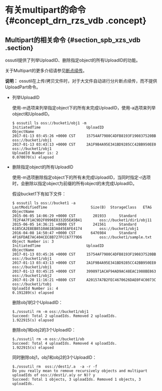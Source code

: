 # 有关multipart的命令 {#concept_drn_rzs_vdb .concept}

## Multipart的相关命令 {#section_spb_xzs_vdb .section}

ossutil提供了列举UploadID、删除指定object的所有UploadID的功能。

关于Multipart的更多介绍请参见[断点续传](../intl.zh-CN/开发指南/上传文件/断点续传.md#)。

**说明：** ossutil在上传/拷贝文件时，对于大文件自动进行分片断点续传，而不提供UploadPart命令。

-   列举UploadID

    使用-m选项来列举指定object下的所有未完成UploadID，使用-a选项来列举object和UploadID。

    ```
    $ ossutil ls oss://bucket1/obj1 -m
    InitiatedTime                     UploadID                               ObjectName
    2017-01-13 03:45:26 +0000 CST     15754AF7980C4DFB8193F190837520BB    oss://bucket1/obj1
    2017-01-13 03:43:13 +0000 CST     2A1F9B4A95E341BD9285CC42BB950EE0    oss://bucket1/obj1
    UploadId Number is: 2
    0.070070(s) elapsed
    ```

-   删除指定object的所有UploadID

    使用-m选项删除指定object下的所有未完成UploadID，当同时指定-r选项时，会删除以指定object为前缀的所有object的未完成UploadID。

    假设bucket1下有如下文件：

    ```
    $ ossutil ls oss://bucket1 -a
    LastModifiedTime                    Size(B)  StorageClass   ETAG                                    ObjectName
    2015-06-05 14:06:29 +0000 CST        201933      Standard   7E2F4A7F1AC9D2F0996E8332D5EA5B41        oss://bucket1/dir1/obj11
    2015-06-05 14:36:21 +0000 CST        241561      Standard   6185CA2E8EB8510A61B3A845EAFE4174        oss://bucket1/obj1
    2016-04-08 14:50:47 +0000 CST       6476984      Standard    4F16FDAE7AC404CEC8B727FCC67779D6        oss://bucket1/sample.txt
    Object Number is: 3
    InitiatedTime                     UploadID                               ObjectName
    2017-01-13 03:45:26 +0000 CST     15754AF7980C4DFB8193F190837520BB    oss://bucket1/obj1
    2017-01-13 03:43:13 +0000 CST     2A1F9B4A95E341BD9285CC42BB950EE0    oss://bucket1/obj1
    2017-01-13 03:45:25 +0000 CST     3998971ACAF94AD9AC48EAC1988BE863    oss://bucket1/obj2
    2017-01-20 11:16:21 +0800 CST     A20157A7B2FEC4670626DAE0F4C0073C    oss://bucket1/tobj
    UploadId Number is: 4
    0.191289(s) elapsed
    ```

    删除obj1的2个UploadID：

    ```
    $./ossutil rm -m oss://bucket1/obj1
    Succeed: Total 2 uploadIds. Removed 2 uploadIds.
    1.922915(s) elapsed
    ```

    删除obj1和obj2的3个UploadID：

    ```
    $./ossutil rm -m oss://bucket1/ob
    Succeed: Total 4 uploadIds. Removed 4 uploadIds.
    1.922915(s) elapsed
    ```

    同时删除obj1，obj1和obj2的3个UploadID：

    ```
    $./ossutil rm  oss://dest1/.a  -a -r -f
    Do you really mean to remove recursively objects and multipart uploadIds of oss://dest1/.a(y or N)? y
    Succeed: Total 1 objects, 3 uploadIds. Removed 1 objects, 3 uploadIds.
    ```


